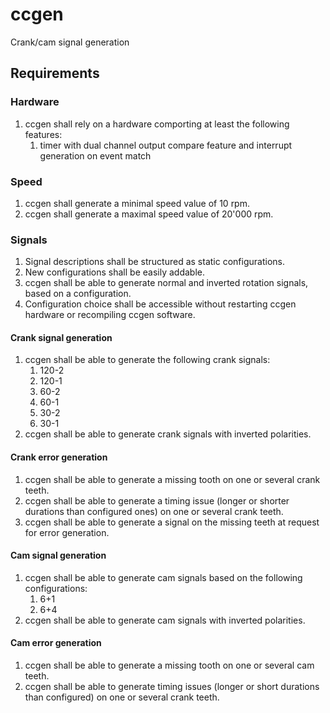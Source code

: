 # ccgen

Crank/cam signal generation

## Requirements

### Hardware
1. ccgen shall rely on a hardware comporting at least the following features:
    1. timer with dual channel output compare feature and interrupt generation on event match

### Speed
1. ccgen shall generate a minimal speed value of 10 rpm.
2. ccgen shall generate a maximal speed value of 20'000 rpm.

### Signals
1. Signal descriptions shall be structured as static configurations. 
2. New configurations shall be easily addable.
3. ccgen shall be able to generate normal and inverted rotation signals, based on a configuration.
4. Configuration choice shall be accessible without restarting ccgen hardware or recompiling ccgen software. 

#### Crank signal generation
1. ccgen shall be able to generate the following crank signals:
    1. 120-2
    2. 120-1
    3. 60-2
    4. 60-1
    5. 30-2
    6. 30-1
2. ccgen shall be able to generate crank signals with inverted polarities. 

#### Crank error generation
1. ccgen shall be able to generate a missing tooth on one or several crank teeth. 
2. ccgen shall be able to generate a timing issue (longer or shorter durations than configured ones) on one or several crank teeth. 
3. ccgen shall be able to generate a signal on the missing teeth at request for error generation. 

#### Cam signal generation
1. ccgen shall be able to generate cam signals based on the following configurations:
    1. 6+1
    2. 6+4
2. ccgen shall be able to generate cam signals with inverted polarities.

#### Cam error generation
1. ccgen shall be able to generate a missing tooth on one or several cam teeth. 
2. ccgen shall be able to generate timing issues (longer or short durations than configured) on one or several crank teeth.

